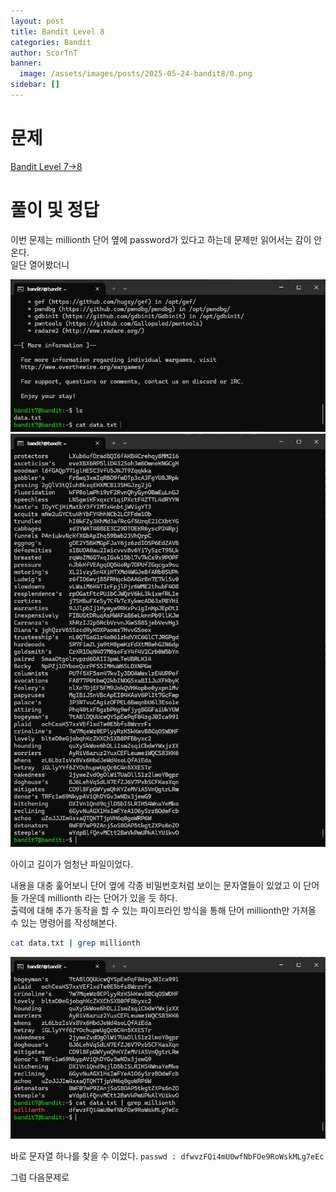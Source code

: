 ```yaml
---
layout: post
title: Bandit Level 8
categories: Bandit
author: ScorTnT
banner:
  image: /assets/images/posts/2025-05-24-bandit8/0.png
sidebar: []
---
```


# 문제

[Bandit Level 7->8](https://overthewire.org/wargames/bandit/bandit8.html)

# 풀이 및 정답


이번 문제는 millionth 단어 옆에 password가 있다고 하는데 문제만 읽어서는 감이 안온다.  
일단 열어봤더니  

![](/assets/images/posts/2025-05-24-bandit8/0.png)
![](/assets/images/posts/2025-05-24-bandit8/1.png)
  
아이고 길이가 엄청난 파일이었다.  

내용을 대충 훑어보니 단어 옆에 각종 비밀번호처럼 보이는 문자열들이 있었고 이 단어들 가운데 millionth 라는 단어가 있을 듯 하다.  
출력에 대해 추가 동작을 할 수 있는 파이프라인 방식을 통해 단어 millionth만 가져올 수 있는 명령어를 작성해본다.

```bash
cat data.txt | grep millionth
```

![](/assets/images/posts/2025-05-24-bandit8/2.png)
  
바로 문자열 하나를 찾을 수 이었다.
`passwd : dfwvzFQi4mU0wfNbFOe9RoWskMLg7eEc`
  
그럼 다음문제로